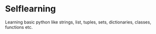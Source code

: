 # Selflearning
Learning basic python like strings, list, tuples, sets, dictionaries, classes, functions etc.
